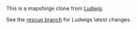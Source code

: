 This is a mapsforge clone from [Ludwig](http://code.google.com/r/ludwigbrinckmann-mapsforge/).

See the [rescue branch](https://github.com/karussell/mapsforge/tree/rescue) for Ludwigs latest changes.